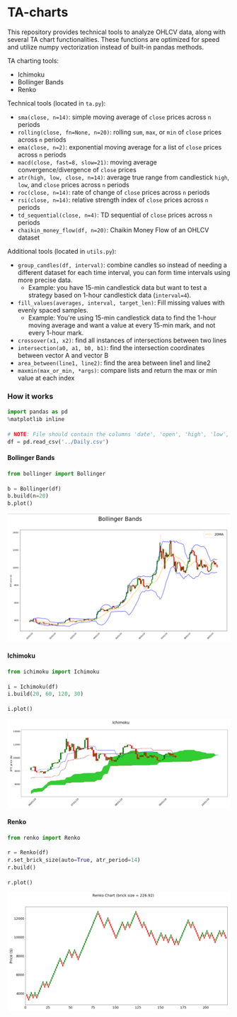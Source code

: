 # TA-charts

This repository provides technical tools to analyze OHLCV data, along with several TA chart functionalities.  These functions are optimized for speed and utilize numpy vectorization instead of built-in pandas methods.

TA charting tools:
* Ichimoku
* Bollinger Bands
* Renko

Technical tools (located in `ta.py`):
* `sma(close, n=14)`: simple moving average of `close` prices across `n` periods
* `rolling(close, fn=None, n=20)`: rolling `sum`, `max`, or `min` of `close` prices across `n` periods
* `ema(close, n=2)`: exponential moving average for a list of `close` prices across `n` periods
* `macd(close, fast=8, slow=21)`: moving average convergence/divergence of `close` prices
* `atr(high, low, close, n=14)`: average true range from candlestick `high`, `low`, and `close` prices across `n` periods
* `roc(close, n=14)`: rate of change of `close` prices across `n` periods
* `rsi(close, n=14)`: relative strength index of `close` prices across `n` periods
* `td_sequential(close, n=4)`: TD sequential of `close` prices across `n` periods
* `chaikin_money_flow(df, n=20)`: Chaikin Money Flow of an OHLCV dataset

Additional tools (located in `utils.py`):
* `group_candles(df, interval)`: combine candles so instead of needing a different dataset for each time interval, you can form time intervals using more precise data.
  * Example: you have 15-min candlestick data but want to test a strategy based on 1-hour candlestick data (`interval=4`).
* `fill_values(averages, interval, target_len)`: Fill missing values with evenly spaced samples.
  * Example: You're using 15-min candlestick data to find the 1-hour moving average and want a value at every 15-min mark, and not every 1-hour mark.
* `crossover(x1, x2)`: find all instances of intersections between two lines
* `intersection(a0, a1, b0, b1)`: find the intersection coordinates between vector A and vector B
* `area_between(line1, line2)`: find the area between line1 and line2
* `maxmin(max_or_min, *args)`: compare lists and return the max or min value at each index



### How it works

```python
import pandas as pd
%matplotlib inline

# NOTE: File should contain the columns 'date', 'open', 'high', 'low', and 'close'
df = pd.read_csv('../Daily.csv')
```

#### Bollinger Bands
```python
from bollinger import Bollinger

b = Bollinger(df)
b.build(n=20)
b.plot()
```
![png](img/bollinger.PNG)

#### Ichimoku
```python
from ichimoku import Ichimoku

i = Ichimoku(df)
i.build(20, 60, 120, 30)

i.plot()
```
![png](img/ichimoku.PNG)


#### Renko
```python
from renko import Renko

r = Renko(df)
r.set_brick_size(auto=True, atr_period=14)
r.build()

r.plot()
```
![png](img/renko.PNG)
